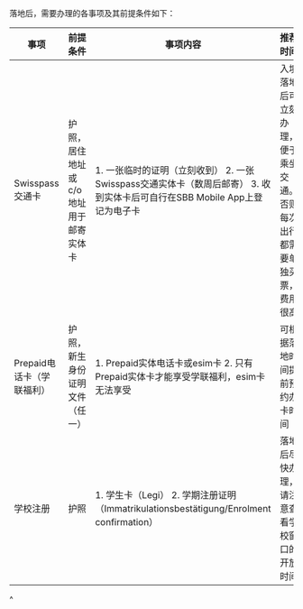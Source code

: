 落地后，需要办理的各事项及其前提条件如下：

| 事项               | 前提条件                 | 事项内容                                                                                     | 推荐时间                                 |
| ---------------- | -------------------- | ---------------------------------------------------------------------------------------- | ------------------------------------ |
| Swisspass交通卡     | 护照，居住地址或c/o地址用于邮寄实体卡 | 1. 一张临时的证明（立刻收到）&#xA;2\. 一张Swisspass交通实体卡（数周后邮寄）&#xA;3\. 收到实体卡后可自行在SBB Mobile App上登记为电子卡 | 入境落地后可立刻办理，便于乘坐交通。否则每次出行都需要单独买票，费用很高 |
| Prepaid电话卡（学联福利） | 护照，新生身份证明文件（任一）      | 1. Prepaid实体电话卡或esim卡&#xA;2\. 只有Prepaid实体卡才能享受学联福利，esim卡无法享受                             | 可根据落地时间提前预约办卡时间                      |
| 学校注册             | 护照                   | 1. 学生卡（Legi）&#xA;2\. 学期注册证明（Immatrikulationsbestätigung/Enrolment confirmation）          | 落地后尽快办理，请注意查看学校窗口的开放时间               |

^
